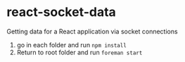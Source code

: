 # react-socket-data
Getting data for a React application via socket connections

1. go in each folder and run `npm install`
2. Return to root folder and run `foreman start`
